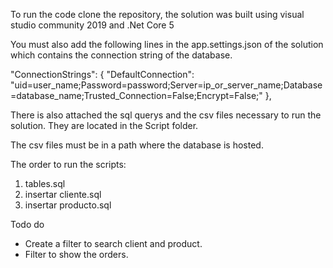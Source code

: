 To run the code clone the repository, the solution was built using visual studio community 2019 and .Net Core 5

You must also add the following lines in the app.settings.json of the solution which contains the connection string of the database.

"ConnectionStrings": {
    "DefaultConnection": "uid=user_name;Password=password;Server=ip_or_server_name;Database=database_name;Trusted_Connection=False;Encrypt=False;"
  },

There is also attached the sql querys and the csv files necessary to run the solution. They are located in the Script folder.

The csv files must be in a path where the database is hosted.

The order to run the scripts:

1) tables.sql
2) insertar cliente.sql
3) insertar producto.sql

Todo do

- Create a filter to search client and product.
- Filter to show the orders.
